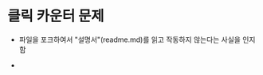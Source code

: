 # 클릭 카운터 문제

- 파일을 포크하여서 "설명서"(readme.md)를 읽고 작동하지 않는다는 사실을 인지함

- <script> 태그의 문제인지 살펴보고 여러 시도를 해보았음(리타이핑과 폴더 위치 변경과 .js 파일 내용을 복사하여 그대로 index.html so <scirpt></scirpt>에 삽입함)

- .html/.js 문서 내 코드들을 하나씩 점검해 나감 - 문제를 찾기 어려웠음

- 본격적으로 브라우저 창에 띄우고 테스트하니 그냥 아무 문제없이 카운팅이 잘 됨

- 애시당초 되었던 것을 확인하지 않고 오류만 찾아 바꾸려고 했던 것이 아닌가 하는 생각을 가짐